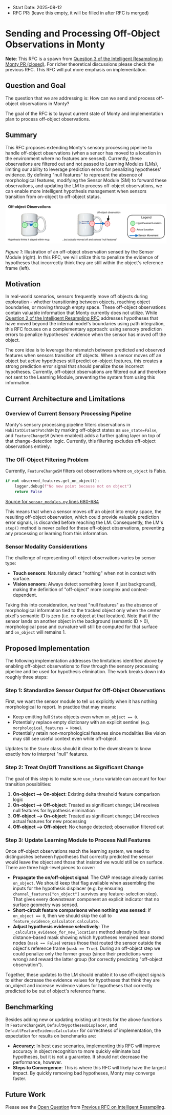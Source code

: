 - Start Date: 2025-08-12
- RFC PR: (leave this empty, it will be filled in after RFC is merged)

# Sending and Processing Off-Object Observations in Monty

**Note**: This RFC is a spawn from [Question 3 of the Intelligent Resampling in Monty PR (closed)](https://github.com/thousandbrainsproject/tbp.monty/pull/366). For richer theoretical discussions please check the previous RFC. This RFC will put more emphasis on implementation. 

## Question and Goal

The question that we are addressing is: How can we send and process off-object observations in Monty?

The goal of the RFC is to layout current state of Monty and implementation plan to process off-object observations. 

## Summary

This RFC proposes extending Monty's sensory processing pipeline to handle off-object observations (when a sensor has moved to a location in the environment where no features are sensed). Currently, these observations are filtered out and not passed to Learning Modules (LMs), limiting our ability to leverage prediction errors for penalizing hypotheses' evidence. By defining "null features" to represent the absence of morphological features, modifying the Sensor Module (SM) to forward these observations, and updating the LM to process off-object observations, we can enable more intelligent hypothesis management when sensors transition from on-object to off-object status.

![Off-object observation](0000_off_object_observations/off_object_observation.png)

_Figure 1_: Illustration of an off-object observation sensed by the Sensor Module (right). In this RFC, we will utilize this to penalize the evidence of hypotheses that incorrectly think they are still within the object's reference frame (left).

## Motivation

In real-world scenarios, sensors frequently move off objects during exploration - whether transitioning between objects, reaching object boundaries, or moving through empty space. These off-object observations contain valuable information that Monty currently does not utilize. While [Question 2 of the Intelligent Resampling RFC](https://github.com/thousandbrainsproject/tbp.monty/pull/366) addresses hypotheses that have moved beyond the internal model's boundaries using path integration, this RFC focuses on a complementary approach: using sensory prediction errors to penalize hypotheses' evidence when the sensor has moved off the object.

The core idea is to leverage the mismatch between predicted and observed features when sensors transition off objects. When a sensor moves off an object but active hypotheses still predict on-object features, this creates a strong prediction error signal that should penalize those incorrect hypotheses. Currently, off-object observations are filtered out and therefore not sent to the Learning Module, preventing the system from using this information.

## Current Architecture and Limitations

### Overview of Current Sensory Processing Pipeline

Monty's sensory processing pipeline filters observations in `HabitatDistantPatchSM` by marking off-object states as `use_state=False`, and `FeatureChangeSM` (when enabled) adds a further gating layer on top of that change-detection logic. Currently, this filtering excludes off-object observations entirely.

### The Off-Object Filtering Problem

Currently, `FeatureChangeSM` filters out observations where `on_object` is False. 

```python
if not observed_features.get_on_object():
    logger.debug(f"No new point because not on object")
    return False
```
[Source for `sensor_modules.py` lines 680-684](https://github.com/thousandbrainsproject/tbp.monty/blob/9677cc918adeca9ae21233d957c0401e84f482ab/src/tbp/monty/frameworks/models/sensor_modules.py#L680-L684)

This means that when a sensor moves off an object into empty space, the resulting off-object observation, which could provide valuable prediction error signals, is discarded before reaching the LM. Consequently, the LM's `step()` method is never called for these off-object observations, preventing any processing or learning from this information.


### Sensor Modality Considerations

The challenge of representing off-object observations varies by sensor type:

- **Touch sensors**: Naturally detect "nothing" when not in contact with surface.
- **Vision sensors**: Always detect something (even if just background), making the definition of "off-object" more complex and context-dependent.

Taking this into consideration, we treat "null features" as the absence of morphological information tied to the tracked object only when the center pixel's semantic ID is zero (i.e. no object at that location). Note that if the sensor lands on another object in the background (semantic ID > 0), morphological pose and curvature will still be computed for that surface and `on_object` will remains 1.

## Proposed Implementation

The following implementation addresses the limitations identified above by enabling off-object observations to flow through the sensory processing pipeline and be used for hypothesis elimination. The work breaks down into roughly three steps:

### Step 1: Standardize Sensor Output for Off-Object Observations

First, we want the sensor module to tell us explicitly when it has nothing morphological to report. In practice that may means:

- Keep emitting full `State` objects even when `on_object == 0`.
- Potentially replace empty dictionary with an explicit sentinel (e.g. `morphological_features = None`).
- Potentially retain non-morphological features since modalities like vision may still see useful context even while off-object.

Updates to the `State` class should it clear to the downstream to know exactly how to interpret "null" features.

### Step 2: Treat On/Off Transitions as Significant Change

The goal of this step is to make sure `use_state` variable can account for four transition possiblities:

1. **On-object --> On-object**: Existing delta threshold feature comparison logic 
2. **On-object --> Off-object**: Treated as significant change; LM receives null features for hypothesis elimination
3. **Off-object --> On-object**: Treated as significant change; LM receives actual features for new processing
4. **Off-object --> Off-object**: No change detected; observation filtered out

### Step 3: Update Learning Module to Process Null Features

Once off-object observations reach the learning system, we need to distinguishes between hypotheses that correctly predicted the sensor would leave the object and those that insisted we would still be on surface. There are three high-level pieces to cover:

- **Propagate the on/off-object signal**: The CMP message already carries `on_object`. We should keep that flag available when assembling the inputs for the hypothesis displacer (e.g. by ensuring `channel_features["on_object"]` survives any feature-selection step). That gives every downstream component an explicit indicator that no surface geometry was sensed.
- **Short-circuit feature comparisons when nothing was sensed**: If `on_object == 0`, then we should skip the call to `feature_evidence_calculator.calculate`.
- **Adjust hypothesis evidence selectively**: The `_calculate_evidence_for_new_locations` method already builds a distance-based mask showing which hypotheses remained near stored nodes (`mask == False`) versus those that routed the sensor outside the object's reference frame (`mask == True`). During an off-object step we could penalize only the former group (since their predictions were wrong) and reward the latter group (for correctly predicting "off-object observation"). 

Together, these updates to the LM should enable it to use off-object signals to either decrease the evidence values for hypotheses that think they are on_object and increase evidence values for hypotheses that correctly predicted to be out of object's reference frame. 

## Benchmarking

Besides adding new or updating existing unit tests for the above functions in `FeatureChangeSM`, `DefaultHypothesesDisplacer`, and `DefaultFeatureEvidenceCalculator` for correctness of implementation, the expectation for results on benchmarks are:

- **Accuracy**: In best case scenarios, implementing this RFC will improve accuracy in object recognition to more quickly eliminate bad hypotheses, but it is not a guarantee. It should not decrease the performance, however.
- **Steps to Convergence**: This is where this RFC will likely have the largest impact. By quickly removing bad hypotheses, Monty may converge faster.


## Future Work

Please see the [Open Question](https://github.com/hlee9212/tbp.monty/blob/hlee9212/intelligence_resampling_rfc/rfcs/0000_intelligent_resampling.md#when-were-learning-an-object-we-dont-have-a-complete-graph-model-how-do-we-deal-with-this) from [Previous RFC on Intelligent Resampling](https://github.com/hlee9212/tbp.monty/blob/hlee9212/intelligence_resampling_rfc/rfcs/0000_intelligent_resampling.md). 
